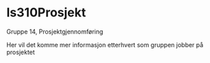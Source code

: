 # Is310Prosjekt
Gruppe 14, Prosjektgjennomføring

Her vil det komme mer informasjon etterhvert som gruppen jobber på prosjektet
